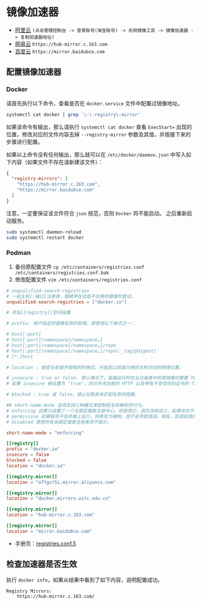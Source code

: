 # 镜像加速器

- [阿里云](https://www.aliyun.com/product/acr?source=5176.11533457&userCode=8lx5zmtu) `(点击管理控制台 -> 登录账号(淘宝账号) -> 右侧镜像工具 -> 镜像加速器 -> 复制加速器地址)`
- [网易云](https://www.163yun.com/help/documents/56918246390157312) `https://hub-mirror.c.163.com`
- [百度云](https://cloud.baidu.com/doc/CCE/s/Yjxppt74z#%E4%BD%BF%E7%94%A8dockerhub%E5%8A%A0%E9%80%9F%E5%99%A8) `https://mirror.baidubce.com`

## 配置镜像加速器

### Docker

请首先执行以下命令，查看是否在 `docker.service` 文件中配置过镜像地址。

```bash
systemctl cat docker | grep '\-\-registry\-mirror'
```

如果该命令有输出，那么请执行 `systemctl cat docker` 查看 `ExecStart=` 出现的位置，修改对应的文件内容去掉 `--registry-mirror` 参数及其值，并按接下来的步骤进行配置。

如果以上命令没有任何输出，那么就可以在 `/etc/docker/daemon.json` 中写入如下内容（如果文件不存在请新建该文件）：

```json
{
  "registry-mirrors": [
    "https://hub-mirror.c.163.com",
    "https://mirror.baidubce.com"
  ]
}
```

注意，一定要保证该文件符合 `json` 规范，否则 `Docker` 将不能启动。
之后重新启动服务。

```bash
sudo systemctl daemon-reload
sudo systemctl restart docker
```

### Podman

1. 备份原配置文件
`cp /etc/containers/registries.conf /etc/containers/registries.conf.bak`
2. 修改配置文件
`vim /etc/containers/registries.conf`

```conf
# unqualified-search-registries
# 一组主机[:端口]注册表，按顺序在拉取不合格的镜像时尝试。
unqualified-search-registries = ["docker.io"]

# 命名[[registry]]空间设置

# prefix: 用户指定的镜像名称的前缀，即使用以下格式之一：

# host[:port]
# host[:port]/namespace[/namespace…]
# host[:port]/namespace[/namespace…]/repo
# host[:port]/namespace[/namespace…]/repo(:_tag|@digest)
# [*.]host

# location : 接受与前缀字段相同的格式，并指定以前缀为根的名称空间的物理位置。

# insecure : true or false. 默认情况下，容器运行时在从注册表中检索镜像时需要 TLS。
# 如果 insecure 被设置为 "true"，则允许未加密的 HTTP 以及带有不受信任的证书的 TLS 连接。

# blocked : true 或 false。禁止拉取具有匹配名称的图像。

## short-name-mode 选项支持三种模式来控制短名称解析的行为。
# enforcing 如果只设置了一个无限定搜索注册中心，则使用它，因为没有歧义。如果存在不止一个注册表并且用户程序正在终端中运行（即，stdout和stdin是TTY），提示用户选择指定的搜索注册表之一。如果程序不在终端中运行，则不能解决歧义，这将导致错误。
# permissive 如果程序不在终端上运行，则表现为强制，但不会导致错误。相反，回退到使用所有不合格搜索注册中心。
# disabled 使用所有未限定搜索注册表而不提示。

short-name-mode = "enforcing"

[[registry]]
prefix = "docker.io"
insecure = false
blocked = false
location = "docker.io"

[[registry.mirror]]
location = "o7tgst5i.mirror.aliyuncs.com"

[[registry.mirror]]
location = "docker.mirrors.ustc.edu.cn"

[[registry.mirror]]
location = "hub-mirror.c.163.com"

[[registry.mirror]]
location = "mirror.baidubce.com"
```

- 手册页：[registries.conf.5](https://github.com/containers/image/blob/main/docs/containers-registries.conf.5.md)

## 检查加速器是否生效

执行 `docker info`，如果从结果中看到了如下内容，说明配置成功。

```text
Registry Mirrors:
    https://hub-mirror.c.163.com/
```
